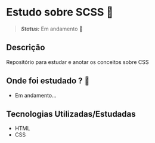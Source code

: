 # Estudo sobre SCSS :construction:
<!-- > **_Status:_** Finalizado :heavy_check_mark: -->
> **_Status:_** Em andamento :construction:
## Descrição
Repositório para estudar e anotar os conceitos sobre CSS

## Onde foi estudado ?  :scroll:

<!-- * Conclusão do curso: [Sass: O CSS com superpoderes](https://cursos.alura.com.br/course/sass-css-superpoderes), segue [certificado](https://cursos.alura.com.br/certificate/luiz-fsilveira/sass-css-superpoderes). -->

* Em andamento...


## Tecnologias Utilizadas/Estudadas
* HTML
* CSS


